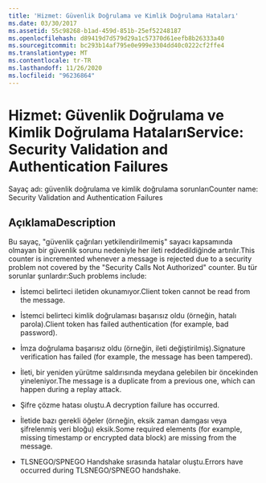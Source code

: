 ```yaml
---
title: 'Hizmet: Güvenlik Doğrulama ve Kimlik Doğrulama Hataları'
ms.date: 03/30/2017
ms.assetid: 55c98268-b1ad-459d-851b-25ef52248187
ms.openlocfilehash: d89419d7d579d29a1c57370d61eefb8b26333a40
ms.sourcegitcommit: bc293b14af795e0e999e3304dd40c0222cf2ffe4
ms.translationtype: MT
ms.contentlocale: tr-TR
ms.lasthandoff: 11/26/2020
ms.locfileid: "96236864"
---
```

# <a name="service-security-validation-and-authentication-failures"></a><span data-ttu-id="f8b95-102">Hizmet: Güvenlik Doğrulama ve Kimlik Doğrulama Hataları</span><span class="sxs-lookup"><span data-stu-id="f8b95-102">Service: Security Validation and Authentication Failures</span></span>

<span data-ttu-id="f8b95-103">Sayaç adı: güvenlik doğrulama ve kimlik doğrulama sorunları</span><span class="sxs-lookup"><span data-stu-id="f8b95-103">Counter name: Security Validation and Authentication Failures</span></span>  
  
## <a name="description"></a><span data-ttu-id="f8b95-104">Açıklama</span><span class="sxs-lookup"><span data-stu-id="f8b95-104">Description</span></span>  

 <span data-ttu-id="f8b95-105">Bu sayaç, "güvenlik çağrıları yetkilendirilmemiş" sayacı kapsamında olmayan bir güvenlik sorunu nedeniyle her ileti reddedildiğinde artırılır.</span><span class="sxs-lookup"><span data-stu-id="f8b95-105">This counter is incremented whenever a message is rejected due to a security problem not covered by the "Security Calls Not Authorized" counter.</span></span> <span data-ttu-id="f8b95-106">Bu tür sorunlar şunlardır:</span><span class="sxs-lookup"><span data-stu-id="f8b95-106">Such problems include:</span></span>  
  
- <span data-ttu-id="f8b95-107">İstemci belirteci iletiden okunamıyor.</span><span class="sxs-lookup"><span data-stu-id="f8b95-107">Client token cannot be read from the message.</span></span>  
  
- <span data-ttu-id="f8b95-108">İstemci belirteci kimlik doğrulaması başarısız oldu (örneğin, hatalı parola).</span><span class="sxs-lookup"><span data-stu-id="f8b95-108">Client token has failed authentication (for example, bad password).</span></span>  
  
- <span data-ttu-id="f8b95-109">İmza doğrulama başarısız oldu (örneğin, ileti değiştirilmiş).</span><span class="sxs-lookup"><span data-stu-id="f8b95-109">Signature verification has failed (for example, the message has been tampered).</span></span>  
  
- <span data-ttu-id="f8b95-110">İleti, bir yeniden yürütme saldırısında meydana gelebilen bir öncekinden yineleniyor.</span><span class="sxs-lookup"><span data-stu-id="f8b95-110">The message is a duplicate from a previous one, which can happen during a replay attack.</span></span>  
  
- <span data-ttu-id="f8b95-111">Şifre çözme hatası oluştu.</span><span class="sxs-lookup"><span data-stu-id="f8b95-111">A decryption failure has occurred.</span></span>  
  
- <span data-ttu-id="f8b95-112">İletide bazı gerekli öğeler (örneğin, eksik zaman damgası veya şifrelenmiş veri bloğu) eksik.</span><span class="sxs-lookup"><span data-stu-id="f8b95-112">Some required elements (for example, missing timestamp or encrypted data block) are missing from the message.</span></span>  
  
- <span data-ttu-id="f8b95-113">TLSNEGO/SPNEGO Handshake sırasında hatalar oluştu.</span><span class="sxs-lookup"><span data-stu-id="f8b95-113">Errors have occurred during TLSNEGO/SPNEGO handshake.</span></span>
